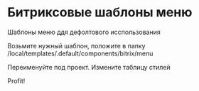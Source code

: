 # Битриксовые шаблоны меню
Шаблоны меню ддя дефолтового исспользования

Возьмите нужный шаблон, положите в папку 
/local/templates/.default/components/bitrix/menu

Переименуйте под проект.
Измените таблицу стилей

Profit!
